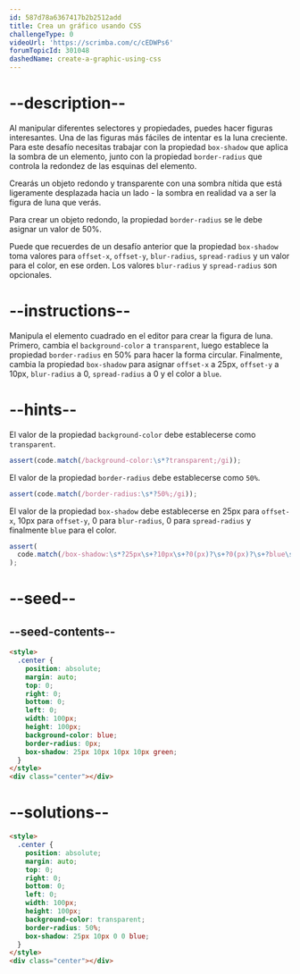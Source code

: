 ```yaml
---
id: 587d78a6367417b2b2512add
title: Crea un gráfico usando CSS
challengeType: 0
videoUrl: 'https://scrimba.com/c/cEDWPs6'
forumTopicId: 301048
dashedName: create-a-graphic-using-css
---
```


# --description--

Al manipular diferentes selectores y propiedades, puedes hacer figuras interesantes. Una de las figuras más fáciles de intentar es la luna creciente. Para este desafío necesitas trabajar con la propiedad `box-shadow` que aplica la sombra de un elemento, junto con la propiedad `border-radius` que controla la redondez de las esquinas del elemento.

Crearás un objeto redondo y transparente con una sombra nítida que está ligeramente desplazada hacia un lado - la sombra en realidad va a ser la figura de luna que verás.

Para crear un objeto redondo, la propiedad `border-radius` se le debe asignar un valor de 50%.

Puede que recuerdes de un desafío anterior que la propiedad `box-shadow` toma valores para `offset-x`, `offset-y`, `blur-radius`, `spread-radius` y un valor para el color, en ese orden. Los valores `blur-radius` y `spread-radius` son opcionales.

# --instructions--

Manipula el elemento cuadrado en el editor para crear la figura de luna. Primero, cambia el `background-color` a `transparent`, luego establece la propiedad `border-radius` en 50% para hacer la forma circular. Finalmente, cambia la propiedad `box-shadow` para asignar `offset-x` a 25px, `offset-y` a 10px, `blur-radius` a 0, `spread-radius` a 0 y el color a `blue`.

# --hints--

El valor de la propiedad `background-color` debe establecerse como `transparent`.

```js
assert(code.match(/background-color:\s*?transparent;/gi));
```

El valor de la propiedad `border-radius` debe establecerse como `50%`.

```js
assert(code.match(/border-radius:\s*?50%;/gi));
```

El valor de la propiedad `box-shadow` debe establecerse en 25px para `offset-x`, 10px para `offset-y`, 0 para `blur-radius`, 0 para `spread-radius` y finalmente `blue` para el color.

```js
assert(
  code.match(/box-shadow:\s*?25px\s+?10px\s+?0(px)?\s+?0(px)?\s+?blue\s*?;/gi)
);
```

# --seed--

## --seed-contents--

```html
<style>
  .center {
    position: absolute;
    margin: auto;
    top: 0;
    right: 0;
    bottom: 0;
    left: 0;
    width: 100px;
    height: 100px;
    background-color: blue;
    border-radius: 0px;
    box-shadow: 25px 10px 10px 10px green;
  }
</style>
<div class="center"></div>
```

# --solutions--

```html
<style>
  .center {
    position: absolute;
    margin: auto;
    top: 0;
    right: 0;
    bottom: 0;
    left: 0;
    width: 100px;
    height: 100px;
    background-color: transparent;
    border-radius: 50%;
    box-shadow: 25px 10px 0 0 blue;
  }
</style>
<div class="center"></div>
```
